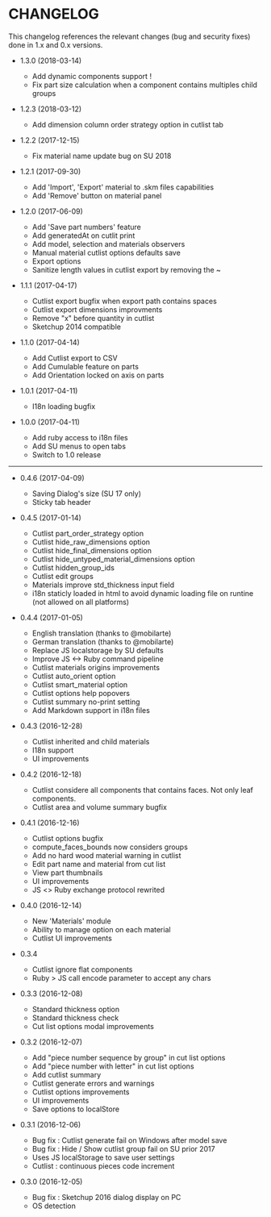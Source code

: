 CHANGELOG
=========

This changelog references the relevant changes (bug and security fixes) done
in 1.x and 0.x versions.

* 1.3.0 (2018-03-14)

  * Add dynamic components support !
  * Fix part size calculation when a component contains multiples child groups

* 1.2.3 (2018-03-12)

  * Add dimension column order strategy option in cutlist tab

* 1.2.2 (2017-12-15)

  * Fix material name update bug on SU 2018

* 1.2.1 (2017-09-30)

  * Add 'Import', 'Export' material to .skm files capabilities
  * Add 'Remove' button on material panel 

* 1.2.0 (2017-06-09)

  * Add 'Save part numbers' feature
  * Add generatedAt on cutlit print
  * Add model, selection and materials observers
  * Manual material cutlist options defaults save
  * Export options
  * Sanitize length values in cutlist export by removing the ~ 

* 1.1.1 (2017-04-17)

  * Cutlist export bugfix when export path contains spaces
  * Cutlist export dimensions improvments
  * Remove "x" before quantity in cutlist
  * Sketchup 2014 compatible

* 1.1.0 (2017-04-14)

  * Add Cutlist export to CSV
  * Add Cumulable feature on parts
  * Add Orientation locked on axis on parts

* 1.0.1 (2017-04-11)

  * I18n loading bugfix

* 1.0.0 (2017-04-11)

  * Add ruby access to i18n files
  * Add SU menus to open tabs
  * Switch to 1.0 release

---

* 0.4.6 (2017-04-09)

  * Saving Dialog's size (SU 17 only)
  * Sticky tab header

* 0.4.5 (2017-01-14)

  * Cutlist part_order_strategy option
  * Cutlist hide_raw_dimensions option
  * Cutlist hide_final_dimensions option
  * Cutlist hide_untyped_material_dimensions option
  * Cutlist hidden_group_ids
  * Cutlist edit groups
  * Materials improve std_thickness input field
  * i18n staticly loaded in html to avoid dynamic loading file on runtine (not allowed on all platforms)
  
* 0.4.4 (2017-01-05)

  * English translation (thanks to @mobilarte)
  * German translation (thanks to @mobilarte)
  * Replace JS localstorage by SU defaults
  * Improve JS <-> Ruby command pipeline
  * Cutlist materials origins improvements
  * Cutlist auto_orient option
  * Cutlist smart_material option
  * Cutlist options help popovers
  * Cutlist summary no-print setting
  * Add Markdown support in i18n files

* 0.4.3 (2016-12-28)

  * Cutlist inherited and child materials
  * I18n support
  * UI improvements
  
* 0.4.2 (2016-12-18)

  * Cutlist considere all components that contains faces. Not only leaf components.
  * Cutlist area and volume summary bugfix
  
* 0.4.1 (2016-12-16)

  * Cutlist options bugfix
  * compute_faces_bounds now considers groups
  * Add no hard wood material warning in cutlist
  * Edit part name and material from cut list
  * View part thumbnails
  * UI improvements
  * JS <> Ruby exchange protocol rewrited

* 0.4.0 (2016-12-14)

  * New 'Materials' module
  * Ability to manage option on each material
  * Cutlist UI improvements

* 0.3.4

  * Cutlist ignore flat components
  * Ruby > JS call encode parameter to accept any chars

* 0.3.3 (2016-12-08)

  * Standard thickness option
  * Standard thickness check
  * Cut list options modal improvements

* 0.3.2 (2016-12-07)

  * Add "piece number sequence by group" in cut list options
  * Add "piece number with letter" in cut list options
  * Add cutlist summary
  * Cutlist generate errors and warnings
  * Cutlist options improvements
  * UI improvements
  * Save options to localStore

* 0.3.1 (2016-12-06)

  * Bug fix : Cutlist generate fail on Windows after model save
  * Bug fix : Hide / Show cutlist group fail on SU prior 2017
  * Uses JS localStorage to save user settings
  * Cutlist : continuous pieces code increment

* 0.3.0 (2016-12-05)

  * Bug fix : Sketchup 2016 dialog display on PC
  * OS detection

